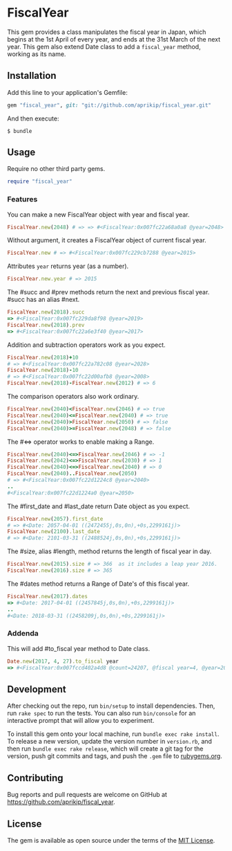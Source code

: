 # FiscalYear

This gem provides a class manipulates the fiscal year in Japan, which begins 
at the 1st April of every year, and ends at the 31st March of the next year.
This gem also extend Date class to add a ```fiscal_year``` method, working as its name.

## Installation

Add this line to your application's Gemfile:

```ruby
gem "fiscal_year", git: "git://github.com/aprikip/fiscal_year.git"
```

And then execute:

    $ bundle

## Usage

Require no other third party gems.
```ruby
require "fiscal_year"
```
### Features
You can make a new FiscalYear object with year and fiscal year.
```ruby
FiscalYear.new(2048) # => => #<FiscalYear:0x007fc22a68a0a8 @year=2048>
```
Without argument, it creates a FiscalYear object of current fiscal year.
```ruby
FiscalYear.new # => #<FiscalYear:0x007fc229cb7288 @year=2015>
```
Attributes ```year``` returns year (as a number).
```ruby
FiscalYear.new.year # => 2015
```
The #succ and #prev methods return the next and previous fiscal year.  #succ
has an alias #next.
```ruby
FiscalYear.new(2018).succ
=> #<FiscalYear:0x007fc229da8f98 @year=2019>
FiscalYear.new(2018).prev
=> #<FiscalYear:0x007fc22a6e3f40 @year=2017>
```
Addition and subtraction operators work as you expect.
```ruby
FiscalYear.new(2018)+10
# => #<FiscalYear:0x007fc22a782c08 @year=2028>
FiscalYear.new(2018)-10
# => #<FiscalYear:0x007fc22d00afb8 @year=2008>
FiscalYear.new(2018)-FiscalYear.new(2012) # => 6
```
The comparison operators also work ordinary.
```ruby
FiscalYear.new(2040)<FiscalYear.new(2046) # => true
FiscalYear.new(2040)<=FiscalYear.new(2040) # => true
FiscalYear.new(2040)>FiscalYear.new(2050) # => false
FiscalYear.new(2040)>=FiscalYear.new(2048) # => false
```
The #<=> operator works to enable making a Range.
```ruby
FiscalYear.new(2040)<=>FiscalYear.new(2046) # => -1
FiscalYear.new(2042)<=>FiscalYear.new(2030) # => 1
FiscalYear.new(2040)<=>FiscalYear.new(2040) # => 0
FiscalYear.new(2040)..FiscalYear.new(2050)
# => #<FiscalYear:0x007fc22d1224c8 @year=2040>
..
#<FiscalYear:0x007fc22d1224a0 @year=2050>
```
The #first_date and #last_date return Date object as you expect.
```ruby
FiscalYear.new(2057).first_date
# => #<Date: 2057-04-01 ((2472455j,0s,0n),+0s,2299161j)>
FiscalYear.new(2100).last_date
# => #<Date: 2101-03-31 ((2488524j,0s,0n),+0s,2299161j)>
```
The #size, alias #length, method returns the length of fiscal year in day.
```ruby
FiscalYear.new(2015).size # => 366  as it includes a leap year 2016.
FiscalYear.new(2016).size # => 365
```
The #dates method returns a Range of Date's of this fiscal year.
```ruby
FiscalYear.new(2017).dates
=> #<Date: 2017-04-01 ((2457845j,0s,0n),+0s,2299161j)>
..
#<Date: 2018-03-31 ((2458209j,0s,0n),+0s,2299161j)>
```

### Addenda
This will add #to_fiscal year method to Date class.
```ruby
Date.new(2017, 4, 27).to_fiscal year
=> #<FiscalYear:0x007fccd402a4d8 @count=24207, @fiscal year=4, @year=2017>
```

## Development

After checking out the repo, run `bin/setup` to install dependencies. Then, run `rake spec` to run the tests. You can also run `bin/console` for an interactive prompt that will allow you to experiment.

To install this gem onto your local machine, run `bundle exec rake install`. To release a new version, update the version number in `version.rb`, and then run `bundle exec rake release`, which will create a git tag for the version, push git commits and tags, and push the `.gem` file to [rubygems.org](https://rubygems.org).

## Contributing

Bug reports and pull requests are welcome on GitHub at https://github.com/aprikip/fiscal_year.


## License

The gem is available as open source under the terms of the [MIT License](http://opensource.org/licenses/MIT).

